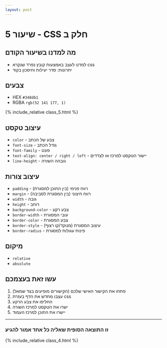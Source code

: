 ```yaml
---
layout: post
---
```



# שיעור 5 - CSS חלק ב

## מה למדנו בשיעור הקודם
- למדנו לעצב באמצעות קובץ נפרד שנקרא css
- יתרונות: סדר יעילות וחיסכון בקוד

## צבעים
- HEX `#348db1`
- RGBA `rgb(52 141 177, 1)`

{% include_relative class_5.html %}

## עיצוב טקסט
- `color` - צבע של הכתב
- `font-size` - גודל הכתב
- `font-family` - פונט
- `text-align: center / right / left` - יישור הטקסט למרכז או לצדדים
- `line-height` - גובהה השורה

## עיצוב צורות
- `padding` - רווח פנימי (בין התוכן למסגרת)
- `margin` - רווח חיצוני (בין המסגרת לסביבה)
- `width` - גובה
- `height` - רוחב
- `background-color` - צבע רקע
- `border-width` - עובי המסגרת
- `border-color` - צבע המסגרת
- `border-style` - עיצוב המסגרת (מנוקד/קו רצוף)
- `border-radius` - פינות עגולות למסגרת
 
## מיקום
- `relative`
- `absolute`

## עשו זאת בעצמכם
1. (הקישורים מופיעים בצד שמאל) פתחו את הקישור האישי שלכם
2. עצבו מחדש את הדף בעזרת css
3. החליפו את צבע הרקע
4. ישרו את הטקסט למרכז השורה
5. יישרו את התוכן למרכז העמוד

------
### זו התוצאה הסופית שאליה כל אחד אמור להגיע
{% include_relative class_4.html %}
